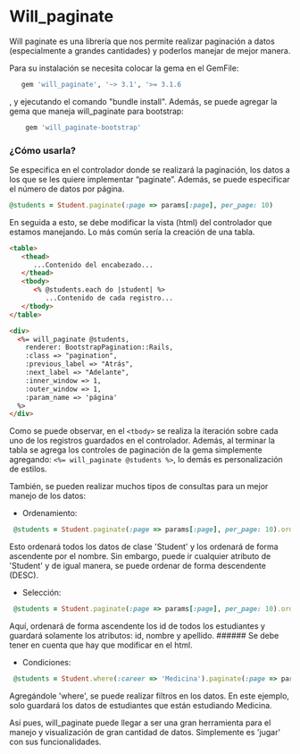 # Will_paginate

Will paginate es una librería que nos permite realizar paginación a datos (especialmente a grandes cantidades) y poderlos manejar de mejor manera.

Para su instalación se necesita colocar la gema en el GemFile:
```ruby 
   gem 'will_paginate', '~> 3.1', '>= 3.1.6 
``` 
, y ejecutando el comando "bundle install". Además, se puede agregar la gema que maneja will_paginate para bootstrap: 
```ruby 
    gem 'will_paginate-bootstrap' 
```

### ¿Cómo usarla?
Se especifica en el controlador donde se realizará la paginación, los datos a los que se les quiere implementar “paginate”. Además, se puede especificar el número de datos por página.

```ruby
@students = Student.paginate(:page => params[:page], per_page: 10)
```

En seguida a esto, se debe modificar la vista (html) del controlador que estamos manejando. Lo más común sería la creación de una tabla.

```html 
<table>  
   <thead>
      ...Contenido del encabezado...
   </thead>
   <tbody>
      <% @students.each do |student| %>
         ...Contenido de cada registro...
   </tbody>
</table>

<div>
  <%= will_paginate @students, 
    renderer: BootstrapPagination::Rails,
    :class => "pagination", 
    :previous_label => "Atrás", 
    :next_label => "Adelante", 
    :inner_window => 1, 
    :outer_window => 1,
    :param_name => 'página'
  %>
</div>
```

Como se puede observar, en el ``` <tbody> ``` se realiza la iteración sobre cada uno de los registros guardados en el controlador. Además, al terminar la tabla se agrega los controles de paginación de la gema simplemente agregando: ``` <%= will_paginate @students %> ```, lo demás es personalización de estilos.

También, se pueden realizar muchos tipos de consultas para un mejor manejo de los datos:
* Ordenamiento:
```ruby
 @students = Student.paginate(:page => params[:page], per_page: 10).order('name ASC')
```
Esto ordenará todos los datos de clase 'Student' y los ordenará de forma ascendente por el nombre. Sin embargo, puede ir cualquier atributo de 'Student' y de igual manera, se puede ordenar de forma descendente (DESC).

* Selección:
```ruby
 @students = Student.paginate(:page => params[:page], per_page: 10).order('id ASC').select('id name lastname')
```
Aquí, ordenará de forma ascendente los id de todos los estudiantes y guardará solamente los atributos: id, nombre y apellido. ###### Se debe tener en cuenta que hay que modificar <table> en el html.

* Condiciones:
```ruby
 @students = Student.where(:career => 'Medicina').paginate(:page => params[:page], per_page: 10).order('id ASC').select('id name lastname')
```
Agregándole 'where', se puede realizar filtros en los datos. En este ejemplo, solo guardará los datos de estudiantes que están estudiando Medicina.

Así pues, will_paginate puede llegar a ser una gran herramienta para el manejo y visualización de gran cantidad de datos. Simplemente es 'jugar' con sus funcionalidades.
